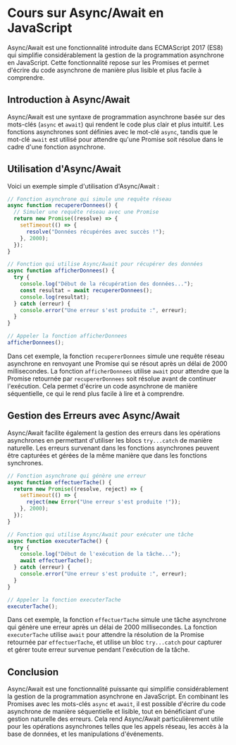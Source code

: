 # Cours sur Async/Await en JavaScript

Async/Await est une fonctionnalité introduite dans ECMAScript 2017 (ES8) qui simplifie considérablement la gestion de la programmation asynchrone en JavaScript. Cette fonctionnalité repose sur les Promises et permet d'écrire du code asynchrone de manière plus lisible et plus facile à comprendre.

## Introduction à Async/Await

Async/Await est une syntaxe de programmation asynchrone basée sur des mots-clés (`async` et `await`) qui rendent le code plus clair et plus intuitif. Les fonctions asynchrones sont définies avec le mot-clé `async`, tandis que le mot-clé `await` est utilisé pour attendre qu'une Promise soit résolue dans le cadre d'une fonction asynchrone.

## Utilisation d'Async/Await

Voici un exemple simple d'utilisation d'Async/Await :

```javascript
// Fonction asynchrone qui simule une requête réseau
async function recupererDonnees() {
  // Simuler une requête réseau avec une Promise
  return new Promise((resolve) => {
    setTimeout(() => {
      resolve("Données récupérées avec succès !");
    }, 2000);
  });
}

// Fonction qui utilise Async/Await pour récupérer des données
async function afficherDonnees() {
  try {
    console.log("Début de la récupération des données...");
    const resultat = await recupererDonnees();
    console.log(resultat);
  } catch (erreur) {
    console.error("Une erreur s'est produite :", erreur);
  }
}

// Appeler la fonction afficherDonnees
afficherDonnees();
```

Dans cet exemple, la fonction `recupererDonnees` simule une requête réseau asynchrone en renvoyant une Promise qui se résout après un délai de 2000 millisecondes. La fonction `afficherDonnees` utilise `await` pour attendre que la Promise retournée par `recupererDonnees` soit résolue avant de continuer l'exécution. Cela permet d'écrire un code asynchrone de manière séquentielle, ce qui le rend plus facile à lire et à comprendre.

## Gestion des Erreurs avec Async/Await

Async/Await facilite également la gestion des erreurs dans les opérations asynchrones en permettant d'utiliser les blocs `try...catch` de manière naturelle. Les erreurs survenant dans les fonctions asynchrones peuvent être capturées et gérées de la même manière que dans les fonctions synchrones.

```javascript
// Fonction asynchrone qui génère une erreur
async function effectuerTache() {
  return new Promise((resolve, reject) => {
    setTimeout(() => {
      reject(new Error("Une erreur s'est produite !"));
    }, 2000);
  });
}

// Fonction qui utilise Async/Await pour exécuter une tâche
async function executerTache() {
  try {
    console.log("Début de l'exécution de la tâche...");
    await effectuerTache();
  } catch (erreur) {
    console.error("Une erreur s'est produite :", erreur);
  }
}

// Appeler la fonction executerTache
executerTache();
```

Dans cet exemple, la fonction `effectuerTache` simule une tâche asynchrone qui génère une erreur après un délai de 2000 millisecondes. La fonction `executerTache` utilise `await` pour attendre la résolution de la Promise retournée par `effectuerTache`, et utilise un bloc `try...catch` pour capturer et gérer toute erreur survenue pendant l'exécution de la tâche.

## Conclusion

Async/Await est une fonctionnalité puissante qui simplifie considérablement la gestion de la programmation asynchrone en JavaScript. En combinant les Promises avec les mots-clés `async` et `await`, il est possible d'écrire du code asynchrone de manière séquentielle et lisible, tout en bénéficiant d'une gestion naturelle des erreurs. Cela rend Async/Await particulièrement utile pour les opérations asynchrones telles que les appels réseau, les accès à la base de données, et les manipulations d'événements.

